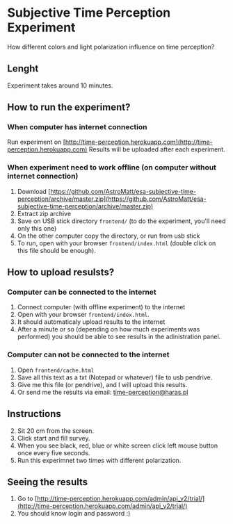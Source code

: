 # Subjective Time Perception Experiment
How different colors and light polarization influence on time perception?

## Lenght
Experiment takes around 10 minutes.

## How to run the experiment?

### When computer has internet connection
Run experiment on [http://time-perception.herokuapp.com](http://time-perception.herokuapp.com)
Results will be uploaded after each experiment.

### When experiment need to work offline (on computer without internet connection)
1. Download [https://github.com/AstroMatt/esa-subjective-time-perception/archive/master.zip](https://github.com/AstroMatt/esa-subjective-time-perception/archive/master.zip)
2. Extract zip archive
3. Save on USB stick directory `frontend/` (to do the experiment, you'll need only this one)
4. On the other computer copy the directory, or run from usb stick
5. To run, open with your browser `frontend/index.html` (double click on this file should be enough).

## How to upload resulsts?

### Computer can be connected to the internet
1. Connect computer (with offline experiment) to the internet
2. Open with your browser `frontend/index.html`.
3. It should automaticaly upload results to the internet
4. After a minute or so (depending on how much experiments was performed) you should be able to see results in the adinistration panel.

### Computer can not be connected to the internet
1. Open `frontend/cache.html`
2. Save all this text as a txt (Notepad or whatever) file to usb pendrive.
3. Give me this file (or pendrive), and I will upload this results.
4. Or send me the results via email: time-perception@haras.pl

## Instructions
2. Sit 20 cm from the screen.
3. Click start and fill survey.
4. When you see black, red, blue or white screen click left mouse button once every five seconds.
5. Run this experimnet two times with different polarization.

## Seeing the results

1. Go to [http://time-perception.herokuapp.com/admin/api_v2/trial/](http://time-perception.herokuapp.com/admin/api_v2/trial/)
2. You should know login and password :)

